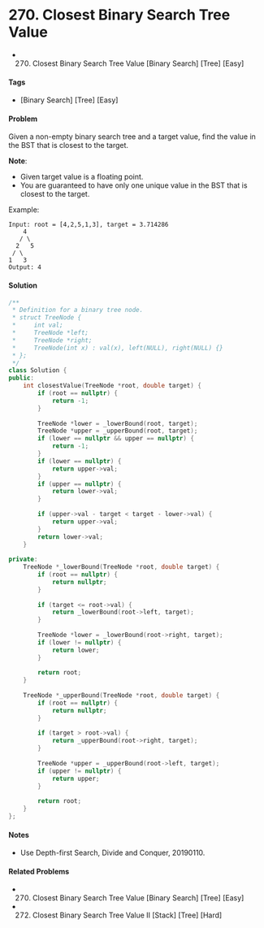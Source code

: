# 270. Closest Binary Search Tree Value
- 270. Closest Binary Search Tree Value [Binary Search] [Tree] [Easy]

#### Tags
- [Binary Search] [Tree] [Easy]

#### Problem
Given a non-empty binary search tree and a target value, find the value in the BST that is closest to the target.

**Note**:

- Given target value is a floating point.
- You are guaranteed to have only one unique value in the BST that is closest to the target.

Example:

    Input: root = [4,2,5,1,3], target = 3.714286
        4
       / \
      2   5
     / \
    1   3
    Output: 4

#### Solution
``` C++
/**
 * Definition for a binary tree node.
 * struct TreeNode {
 *     int val;
 *     TreeNode *left;
 *     TreeNode *right;
 *     TreeNode(int x) : val(x), left(NULL), right(NULL) {}
 * };
 */
class Solution {
public:
    int closestValue(TreeNode *root, double target) {
        if (root == nullptr) {
            return -1;
        }
        
        TreeNode *lower = _lowerBound(root, target);
        TreeNode *upper = _upperBound(root, target);
        if (lower == nullptr && upper == nullptr) {
            return -1;
        }
        if (lower == nullptr) {
            return upper->val;
        }
        if (upper == nullptr) {
            return lower->val;
        }
        
        if (upper->val - target < target - lower->val) {
            return upper->val;
        }
        return lower->val;
    }
    
private:
    TreeNode *_lowerBound(TreeNode *root, double target) {
        if (root == nullptr) {
            return nullptr;
        }
        
        if (target <= root->val) {
            return _lowerBound(root->left, target);
        }
        
        TreeNode *lower = _lowerBound(root->right, target);
        if (lower != nullptr) {
            return lower;
        }
        
        return root;
    }
    
    TreeNode *_upperBound(TreeNode *root, double target) {
        if (root == nullptr) {
            return nullptr;
        }
        
        if (target > root->val) {
            return _upperBound(root->right, target);
        }
        
        TreeNode *upper = _upperBound(root->left, target);
        if (upper != nullptr) {
            return upper;
        }
        
        return root;
    }
};
```

#### Notes
- Use Depth-first Search, Divide and Conquer, 20190110.

#### Related Problems
- 270. Closest Binary Search Tree Value [Binary Search] [Tree] [Easy]
- 272. Closest Binary Search Tree Value II [Stack] [Tree] [Hard]
